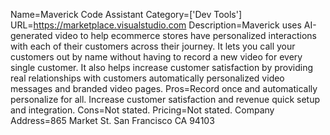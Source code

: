 Name=Maverick Code Assistant
Category=['Dev Tools']
URL=https://marketplace.visualstudio.com
Description=Maverick uses AI-generated video to help ecommerce stores have personalized interactions with each of their customers across their journey. It lets you call your customers out by name without having to record a new video for every single customer. It also helps increase customer satisfaction by providing real relationships with customers automatically personalized video messages and branded video pages.
Pros=Record once and automatically personalize for all. Increase customer satisfaction and revenue quick setup and integration.
Cons=Not stated.
Pricing=Not stated.
Company Address=865 Market St. San Francisco CA 94103
